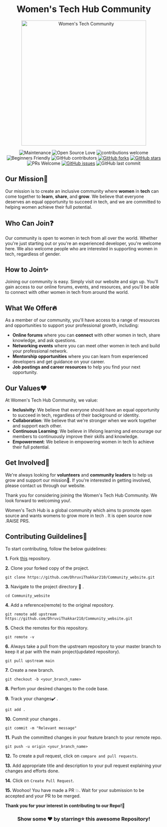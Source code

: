 
<h1 align="center">Women's Tech Hub Community </h1>
<p align="center">
 <a href="https://community-website-ruddy.vercel.app">
    <img alt="Women's Tech Community" src="https://user-images.githubusercontent.com/120579608/235424739-eba8db4b-968d-4f3f-acee-52efbaea44b0.jpg" width=400px height=400px/>
  </a>
 </p>
<div align="center">

 ![Maintenance](https://img.shields.io/badge/Maintained%3F-yes-orange.svg)
 ![Open Source Love](https://img.shields.io/badge/Open%20Source-%E2%9D%A4-red)
 ![contributions welcome](https://img.shields.io/badge/contributions-welcome-brightgreen.svg?style=flat)
 ![Beginners Friendly](https://img.shields.io/badge/Beginner%20Friendly%20-Yes-orange)
 ![GitHub contributors](https://img.shields.io/github/DhruviThakkar210/contributors/ZeroOctave/ZeroOctave-Javascript-Projects?color=blue)
 [![GitHub forks](https://img.shields.io/github/forks/DhruviThakkar210/Community_website)](https://github.com/ZeroOctave/ZeroOctave-Javascript-Projects/network)
 [![GitHub stars](https://img.shields.io/github/stars/DhruviThakkar210/Community_website)](https://github.com/ZeroOctave/ZeroOctave-Javascript-Projects/stargazers)
 ![PRs Welcome](https://img.shields.io/badge/PRs-welcome-brightgreen.svg?style=flat-square)
 [![GitHub issues](https://img.shields.io/github/issues/DhruviThakkar210/Community_website)](https://github.com/ZeroOctave/ZeroOctave-Javascript-Projects/issues)
![GitHub last commit](https://img.shields.io/github/last-commit/DhruviThakkar210/Community_website?color=red&style=plastic)

</div>

## Our Mission🎯 
Our mission is to create an inclusive community where **women** in **tech** can come together to **learn**, **share**, and **grow**. We believe that everyone deserves an equal opportunity to succeed in tech, and we are committed to helping women achieve their full potential.

## Who Can Join❓
Our community is open to women in tech from all over the world. Whether you're just starting out or you're an experienced developer, you're welcome here. We also welcome people who are interested in supporting women in tech, regardless of gender.

## How to Join✨
Joining our community is easy. Simply visit our website and sign up. You'll gain access to our online forums, events, and resources, and you'll be able to connect with other women in tech from around the world.

## What We Offer🔥
As a member of our community, you'll have access to a range of resources and opportunities to support your professional growth, including:

- **Online forums** where you can **connect** with other women in tech, share knowledge, and ask questions.
- **Networking events** where you can meet other women in tech and build your professional network.
- **Mentorship opportunities** where you can learn from experienced developers and get guidance on your career.
- **Job postings and career resources** to help you find your next opportunity.

## Our Values:heart:
At Women's Tech Hub Community, we value:

- **Inclusivity**: We believe that everyone should have an equal opportunity to succeed in tech, regardless of their background or identity.
- **Collaboration**: We believe that we're stronger when we work together and support each other.
- **Continuous Learning**: We believe in lifelong learning and encourage our members to continuously improve their skills and knowledge.
- **Empowerment**: We believe in empowering women in tech to achieve their full potential.

## Get Involved🤝
We're always looking for **volunteers** and **community leaders** to help us grow and support our mission🎯. If you're interested in getting involved, please contact us through our website.

Thank you for considering joining the Women's Tech Hub Community. We look forward to welcoming you!.

Women's Tech Hub is a global community which aims to promote open source  and wants womens to grow more in tech . It is open source now .RAISE PRS.

## Contributing Guildelines📝
To start contributing, follow the below guidelines:

**1.**  Fork [this](https://github.com/DhruviThakkar210/Community_website) repository.

**2.**  Clone your forked copy of the project.

```
git clone https://github.com/DhruviThakkar210/Community_website.git
```

**3.** Navigate to the project directory :file_folder: .

```
cd Community_website
```

**4.** Add a reference(remote) to the original repository.

```
git remote add upstream https://github.com/DhruviThakkar210/Community_website.git
```

**5.** Check the remotes for this repository.

```
git remote -v
```
**6.** Always take a pull from the upstream repository to your master branch to keep it at par with the main project(updated repository).

```
git pull upstream main
```

**7.** Create a new branch.

```
git checkout -b <your_branch_name>
```

**8.** Perfom your desired changes to the code base.

**9.** Track your changes:heavy_check_mark: .

```
git add .
```

**10.** Commit your changes .

```
git commit -m "Relevant message"
```

**11.** Push the committed changes in your feature branch to your remote repo.

```
git push -u origin <your_branch_name>
```

**12.** To create a pull request, click on `compare and pull requests`.

**13.** Add appropriate title and description to your pull request explaining your changes and efforts done.

**14.** Click on `Create Pull Request`.


**15.** Woohoo! You have made a PR :boom:. Wait for your submission to be accepted and your PR to be merged.

**Thank you for your interest in contributing to our Repo!🏼**
<div align="center">

### Show some ❤️ by starring⭐ this awesome Repository!

</div>
